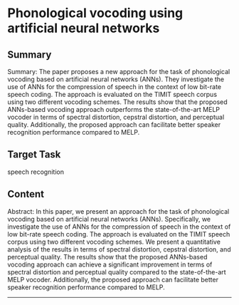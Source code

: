# Phonological vocoding using artificial neural networks

## Summary

Summary: The paper proposes a new approach for the task of phonological vocoding based on artificial neural networks (ANNs). They investigate the use of ANNs for the compression of speech in the context of low bit-rate speech coding. The approach is evaluated on the TIMIT speech corpus using two different vocoding schemes. The results show that the proposed ANNs-based vocoding approach outperforms the state-of-the-art MELP vocoder in terms of spectral distortion, cepstral distortion, and perceptual quality. Additionally, the proposed approach can facilitate better speaker recognition performance compared to MELP.


## Target Task

speech recognition

## Content

Abstract: In this paper, we present an approach for the task of phonological vocoding based on artificial neural networks (ANNs). Specifically, we investigate the use of ANNs for the compression of speech in the context of low bit-rate speech coding. The approach is evaluated on the TIMIT speech corpus using two different vocoding schemes. We present a quantitative analysis of the results in terms of spectral distortion, cepstral distortion, and perceptual quality. The results show that the proposed ANNs-based vocoding approach can achieve a significant improvement in terms of spectral distortion and perceptual quality compared to the state-of-the-art MELP vocoder. Additionally, the proposed approach can facilitate better speaker recognition performance compared to MELP.



---

